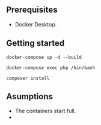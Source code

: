 ## Prerequisites
- Docker Desktop.

## Getting started
```docker-compose up -d --build```

```docker-compose exec php /bin/bash```

```composer install```

## Asumptions

- The containers start full.
- 